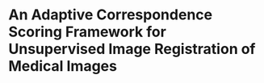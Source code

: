 # An Adaptive Correspondence Scoring Framework for Unsupervised Image Registration of Medical Images

